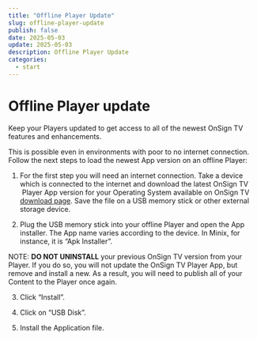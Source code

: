 ```yaml
---
title: "Offline Player Update"
slug: offline-player-update
publish: false
date: 2025-05-03
update: 2025-05-03
description: Offline Player Update
categories:
  - start
---
```


Offline Player update
=====================

Keep your Players updated to get access to all of the newest OnSign TV features and enhancements.

This is possible even in environments with poor to no internet connection. Follow the next steps to load the newest App version on an offline Player:

1. For the first step you will need an internet connection. Take a device which is connected to the internet and download the latest OnSign TV  Player App version for your Operating System available on OnSign TV [download page](https://onsign.tv/downloads/). Save the file on a USB memory stick or other external storage device.

2. Plug the USB memory stick into your offline Player and open the App installer. The App name varies according to the device. In Minix, for instance, it is “Apk Installer”.

NOTE: **DO NOT UNINSTALL** your previous OnSign TV version from your Player. If you do so, you will not update the OnSign TV Player App, but remove and install a new. As a result, you will need to publish all of your Content to the Player once again.

3. Click “Install”.

4. Click on “USB Disk”.

5. Install the Application file.
